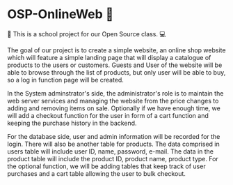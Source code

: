 # OSP-OnlineWeb 🔰

🏫 This is a school project for our Open Source class. 💻

The goal of our project is to create a simple website, an online shop website which will feature a simple landing page that will display a catalogue of products to the users or customers. Guests and User of the website will be able to browse through the list of products, but only user will be able to buy, so a log in function page will be created.

In the System adminstrator's side, the administrator's role is to maintain the web server services and managing the website from the price changes to adding and removing items on sale. Optionally if we have enough time, we will add a checkout function for the user in form of a cart function and keeping the purchase history in the backend.

For the database side, user and admin information will be recorded for the login. There will also be another table for products. The data comprised in users table will include user ID, name, password, e-mail. The data in the product table will include the product ID, product name, product type. For the optional function, we will be adding tables that keep track of user purchases and a cart table allowing the user to bulk checkout.
